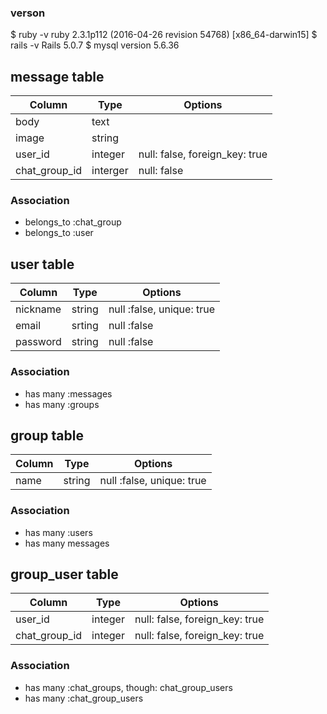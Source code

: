 ### verson
$ ruby -v ruby 2.3.1p112 (2016-04-26 revision 54768) [x86_64-darwin15]
$ rails -v Rails 5.0.7
$ mysql version 5.6.36 

## message table

|Column|Type|Options|
|------|----|-------|
|body|text| |
|image|string| |
|user_id |integer|null: false, foreign_key: true|
|chat_group_id|interger|null: false|

### Association
- belongs_to :chat_group
- belongs_to :user

## user table
|Column|Type|Options|
|------|----|-------|
|nickname|string|null :false, unique: true|
|email|srting|null :false|
|password|string|null :false|

### Association
- has many :messages
- has many :groups

## group table
|Column|Type|Options|
|------|----|-------|
|name|string|null :false, unique: true|

### Association
- has many :users
- has many messages

## group_user table
|Column|Type|Options|
|------|----|-------|
|user_id|integer|null: false, foreign_key: true|
|chat_group_id|integer|null: false, foreign_key: true|


### Association
- has many :chat_groups, though: chat_group_users
- has many :chat_group_users

